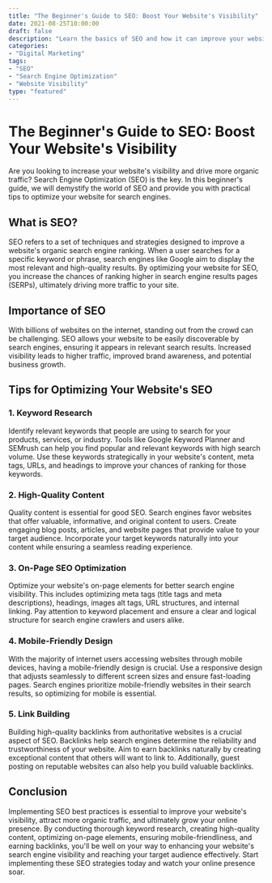 ```yaml
---
title: "The Beginner's Guide to SEO: Boost Your Website's Visibility"
date: 2021-08-25T10:00:00
draft: false
description: "Learn the basics of SEO and how it can improve your website's search engine visibility."
categories:
- "Digital Marketing"
tags:
- "SEO"
- "Search Engine Optimization"
- "Website Visibility"
type: "featured"
---
```


# The Beginner's Guide to SEO: Boost Your Website's Visibility

Are you looking to increase your website's visibility and drive more organic traffic? Search Engine Optimization (SEO) is the key. In this beginner's guide, we will demystify the world of SEO and provide you with practical tips to optimize your website for search engines.

## What is SEO?

SEO refers to a set of techniques and strategies designed to improve a website's organic search engine ranking. When a user searches for a specific keyword or phrase, search engines like Google aim to display the most relevant and high-quality results. By optimizing your website for SEO, you increase the chances of ranking higher in search engine results pages (SERPs), ultimately driving more traffic to your site.

## Importance of SEO

With billions of websites on the internet, standing out from the crowd can be challenging. SEO allows your website to be easily discoverable by search engines, ensuring it appears in relevant search results. Increased visibility leads to higher traffic, improved brand awareness, and potential business growth.

## Tips for Optimizing Your Website's SEO

### 1. Keyword Research

Identify relevant keywords that people are using to search for your products, services, or industry. Tools like Google Keyword Planner and SEMrush can help you find popular and relevant keywords with high search volume. Use these keywords strategically in your website's content, meta tags, URLs, and headings to improve your chances of ranking for those keywords.

### 2. High-Quality Content

Quality content is essential for good SEO. Search engines favor websites that offer valuable, informative, and original content to users. Create engaging blog posts, articles, and website pages that provide value to your target audience. Incorporate your target keywords naturally into your content while ensuring a seamless reading experience.

### 3. On-Page SEO Optimization

Optimize your website's on-page elements for better search engine visibility. This includes optimizing meta tags (title tags and meta descriptions), headings, images alt tags, URL structures, and internal linking. Pay attention to keyword placement and ensure a clear and logical structure for search engine crawlers and users alike.

### 4. Mobile-Friendly Design

With the majority of internet users accessing websites through mobile devices, having a mobile-friendly design is crucial. Use a responsive design that adjusts seamlessly to different screen sizes and ensure fast-loading pages. Search engines prioritize mobile-friendly websites in their search results, so optimizing for mobile is essential.

### 5. Link Building

Building high-quality backlinks from authoritative websites is a crucial aspect of SEO. Backlinks help search engines determine the reliability and trustworthiness of your website. Aim to earn backlinks naturally by creating exceptional content that others will want to link to. Additionally, guest posting on reputable websites can also help you build valuable backlinks.

## Conclusion

Implementing SEO best practices is essential to improve your website's visibility, attract more organic traffic, and ultimately grow your online presence. By conducting thorough keyword research, creating high-quality content, optimizing on-page elements, ensuring mobile-friendliness, and earning backlinks, you'll be well on your way to enhancing your website's search engine visibility and reaching your target audience effectively. Start implementing these SEO strategies today and watch your online presence soar.
